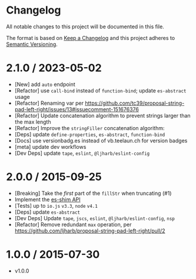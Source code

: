 # Changelog

All notable changes to this project will be documented in this file.

The format is based on [Keep a Changelog](https://keepachangelog.com/en/1.0.0/)
and this project adheres to [Semantic Versioning](https://semver.org/spec/v2.0.0.html).

<!-- auto-changelog-above -->

2.1.0 / 2023-05-02
=================
  * [New] add `auto` endpoint
  * [Refactor] use `call-bind` instead of `function-bind`; update `es-abstract` usage
  * [Refactor] Renaming var per https://github.com/tc39/proposal-string-pad-left-right/issues/13#issuecomment-151676376
  * [Refactor] Update concatenation algorithm to prevent strings larger than the max length
  * [Refactor] Improve the `stringFiller` concatenation algorithm:
  * [Deps] update `define-properties`, `es-abstract`, `function-bind`
  * [Docs] use versionbadg.es instead of vb.teelaun.ch for version badges
  * [meta] update dev workflows
  * [Dev Deps] update `tape`, `eslint`, `@ljharb/eslint-config`

2.0.0 / 2015-09-25
=================
  * [Breaking] Take the *first* part of the `fillStr` when truncating (#1)
  * Implement the [es-shim API](es-shims/api)
  * [Tests] up to `io.js` `v3.3`, `node` `v4.1`
  * [Deps] update `es-abstract`
  * [Dev Deps] Update `tape`, `jscs`, `eslint`, `@ljharb/eslint-config`, `nsp`
  * [Refactor] Remove redundant `max` operation, per https://github.com/ljharb/proposal-string-pad-left-right/pull/2

1.0.0 / 2015-07-30
=================
  * v1.0.0
